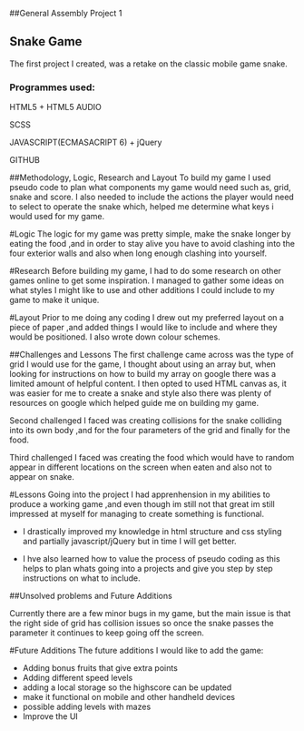 ##General Assembly Project 1

## Snake Game

The first project I created, was a retake on the classic mobile game snake.

### Programmes used:
HTML5 + HTML5 AUDIO

SCSS

JAVASCRIPT(ECMASACRIPT 6) + jQuery

GITHUB

##Methodology, Logic, Research and Layout
To build my game I used pseudo code to plan what components my game would need such as, grid, snake and score. I also needed to include the actions the player would need to select to operate the snake which, helped me determine what keys i would used for my game.

#Logic 
The logic for my game was pretty simple, make the snake longer by eating the food ,and in order to stay alive you have to avoid clashing into the four exterior walls and also when long enough clashing into yourself.

#Research
Before building my game, I had to do some research on other games online to get some inspiration. I managed to gather some ideas on what styles I might like to use and other additions I could include to my game to make it unique.

#Layout
Prior to me doing any coding I drew out my preferred layout on a piece of paper ,and added things I would like to include and where they would be positioned. I also wrote down colour schemes.

##Challenges and Lessons
 The first challenge  came across was the type of grid I would use for the game, I thought about using an array but, when looking for instructions on how to build my array on google there was a limited amount of helpful content. I then opted to used HTML canvas as, it was easier for me to create a snake and style also there was plenty of resources on google which helped guide me on building my game.

Second challenged I faced was creating collisions for the snake colliding into its own body ,and for the four parameters of the grid and finally for the food. 

Third challenged I faced was creating the food which would have to random appear in different locations on the screen when eaten and also not to appear on snake.

#Lessons
Going into the project I had apprenhension in my abilities to produce a working game ,and even though im still not that great im still impressed at myself for managing to create something is functional.

* I drastically improved my knowledge in html structure and css styling and partially javascript/jQuery but in time I will get better.

* I hve also learned how to value the process of pseudo coding as this helps to plan whats going into a projects and give you step by step instructions on what to include.

##Unsolved problems and Future Additions

Currently there are a few minor bugs in my game, but the main issue is that the right side of grid has collision issues so once the snake passes the parameter it continues to keep going off the screen.


#Future Additions
The future additions I would like to add the game:

* Adding bonus fruits that give extra points
* Adding different speed levels
* adding a local storage so the highscore can be updated 
* make it functional on mobile and other handheld devices
* possible adding levels with mazes 
* Improve the UI 

  




 
